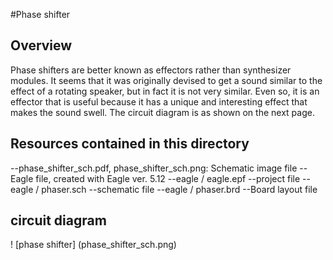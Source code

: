 #Phase shifter

## Overview

Phase shifters are better known as effectors rather than synthesizer modules. It seems that it was originally devised to get a sound similar to the effect of a rotating speaker, but in fact it is not very similar. Even so, it is an effector that is useful because it has a unique and interesting effect that makes the sound swell. The circuit diagram is as shown on the next page.

## Resources contained in this directory

--phase_shifter_sch.pdf, phase_shifter_sch.png: Schematic image file
--Eagle file, created with Eagle ver. 5.12
   --eagle / eagle.epf --project file
   --eagle / phaser.sch --schematic file
   --eagle / phaser.brd --Board layout file

## circuit diagram

! [phase shifter] (phase_shifter_sch.png)